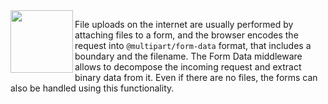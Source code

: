 <img src="https://raw.github.com/idiocc/core/master/images/multer.svg?sanitize=true" align="left" height="100">

File uploads on the internet are usually performed by attaching files to a form, and the browser encodes the request into `@multipart/form-data` format, that includes a boundary and the filename. The Form Data middleware allows to decompose the incoming request and extract binary data from it. Even if there are no files, the forms can also be handled using this functionality.


